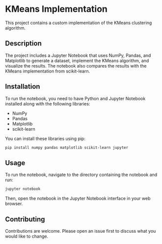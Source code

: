 # KMeans Implementation

This project contains a custom implementation of the KMeans clustering algorithm.

## Description

The project includes a Jupyter Notebook that uses NumPy, Pandas, and Matplotlib to generate a dataset, implement the KMeans algorithm, and visualize the results. 
The notebook also compares the results with the KMeans implementation from scikit-learn.

## Installation

To run the notebook, you need to have Python and Jupyter Notebook installed along with the following libraries:
- NumPy
- Pandas
- Matplotlib
- scikit-learn

You can install these libraries using pip:

```bash
pip install numpy pandas matplotlib scikit-learn jupyter
```

## Usage

To run the notebook, navigate to the directory containing the notebook and run:

```bash
jupyter notebook
```

Then, open the notebook in the Jupyter Notebook interface in your web browser.

## Contributing

Contributions are welcome. Please open an issue first to discuss what you would like to change.

